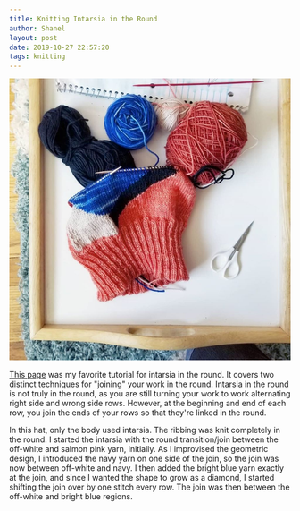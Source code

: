 ```yaml
---
title: Knitting Intarsia in the Round
author: Shanel
layout: post
date: 2019-10-27 22:57:20
tags: knitting
---
```


![A knitting project in progress, laid out on a table. The colors are pink, off-white, dark blue, and bright blue arranged in a geometric colorblock pattern.](/assets/img/intarsiaRound.jpg)

[This page](https://oharethey.com/2016/08/18/intarsia-in-the-round-techniques/) was my favorite tutorial for intarsia in the round. It covers two distinct techniques for "joining" your work in the round. Intarsia in the round is not truly in the round, as you are still turning your work to work alternating right side and wrong side rows. However, at the beginning and end of each row, you join the ends of your rows so that they're linked in the round.

In this hat, only the body used intarsia. The ribbing was knit completely in the round. I started the intarsia with the round transition/join between the off-white and salmon pink yarn, initially. As I improvised the geometric design, I introduced the navy yarn on one side of the join, so the join was now between off-white and navy. I then added the bright blue yarn exactly at the join, and since I wanted the shape to grow as a diamond, I started shifting the join over by one stitch every row. The join was then between the off-white and bright blue regions. 